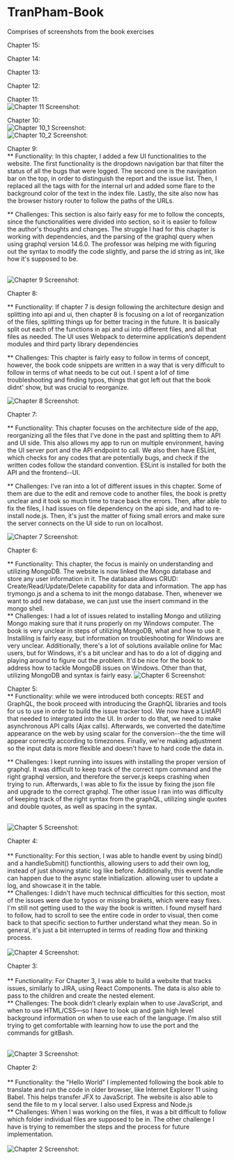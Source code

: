 # TranPham-Book

Comprises of screenshots from the book exercises

Chapter 15: <br />



Chapter 14: <br />


Chapter 13: <br />


Chapter 12: <br />


Chapter 11: <br />
![Chapter 11 Screenshot:](https://github.ccs.neu.edu/NEU-CS5610-SU20/TranPham-Book/blob/master/Screenshot/Chapter%2011%20screenshot.png) </br>

Chapter 10: <br />
![Chapter 10_1 Screenshot:](https://github.ccs.neu.edu/NEU-CS5610-SU20/TranPham-Book/blob/master/Screenshot/Chapter%2010_1%20screenshot.png) </br>
![Chapter 10_2 Screenshot:](https://github.ccs.neu.edu/NEU-CS5610-SU20/TranPham-Book/blob/master/Screenshot/Chapter%2010_2%20screenshot.png)


Chapter 9: <br />
** Functionality: In this chapter, I added a few UI functionalities to the website. The first functionality is the dropdown navigation bar that filter the status of all the bugs that were logged. The second one is the navigation bar on the top, in order to distinguish the report and the issue list. Then, I replaced all the <a> tags with <Link to> for the internal url and added some flare to the background color of the text in the index file. Lastly, the site also now has the browser history router to follow the paths of the URLs.<br />

** Challenges: This section is also fairly easy for me to follow the concepts, since the functionalities were divided into section, so it is easier to follow the author's thoughts and changes. The struggle I had for this chapter is working with dependencies, and the parsing of the graphql query when using graphql version 14.6.0. The professor was helping me with figuring out the syntax to modify the code slightly, and parse the id string as int, like how it's supposed to be. <br /><br />


![Chapter 9 Screenshot:](https://github.ccs.neu.edu/NEU-CS5610-SU20/TranPham-Book/blob/master/Screenshot/chapter%209%20screenshot.png)


Chapter 8: <br />

** Functionality: If chapter 7 is design following the architecture design and splitting into api and ui, then chapter 8 is focusing on a lot of reorganization of the files, splitting things up for better tracing in the future. It is basically split out each of the functions in api and ui into different files, and all that files as needed. The UI uses Webpack to determine application’s dependent modules and third party library dependencies

** Challenges: This chapter is fairly easy to follow in terms of concept, however, the book code snippets are written in a way that is very difficult to follow in terms of what needs to be cut out. I spent a lof of time troubleshooting and finding typos, things that got left out that the book didnt' show, but was crucial to reorganize. 

![Chapter 8 Screenshot:](https://github.ccs.neu.edu/NEU-CS5610-SU20/TranPham-Book/blob/master/Screenshot/chapter%208%20screenshot.png)


Chapter 7: <br />

** Functionality: This chapter focuses on the architecture side of the app, reorganizing all the files that I've done in the past and splitting them to API and UI side. This also allows my app to run on multiple environment, having the UI server port and the API endpoint to call. We also then have ESLint, which checks for any codes that are potentially bugs, and check if the written codes follow the standard convention. ESLint is installed for both the API and the frontend--UI.<br /> 

** Challenges: I've ran into a lot of different issues in this chapter. Some of them are due to the edit and remove code to another files, the book is pretty unclear and it took so much time to trace back the errors. Then, after able to fix the files, I had issues on file dependency on the api side, and had to re-install node.js. Then, it's just the matter of fixing small errors and make sure the server connects on the UI side to run on localhost. 

![Chapter 7 Screenshot:](https://github.ccs.neu.edu/NEU-CS5610-SU20/TranPham-Book/blob/master/Screenshot/Chapter%207%20screenshot.png)



Chapter 6: <br />

** Functionality: This chapter, the focus is mainly on understanding and utilizing MongoDB. The website is now linked the Mongo database and store any user information in it. The database allows CRUD: Create/Read/Update/Delete capability for data and information. The app has trymongo.js and a schema to init the mongo database. Then, whenever we want to add new database, we can just use the insert command in the mongo shell. <br /> 
** Challenges: I had a lot of issues related to installing Mongo and utilizing Mongo making sure that it runs properly on my Windows computer. The book is very unclear in steps of utilizing MongoDB, what and how to use it. Installilng is fairly easy, but information on troubleshooting for Windows are very unclear. Additionally, there's a lot of solutions available online for Mac users, but for Windows, it's a bit unclear and has to do a lot of digging and playing around to figure out the problem. It'd be nice for the book to address how to tackle MongoDB issues on Windows. Other than that, utilizing MongoDB and syntax is fairly easy. 
![Chapter 6 Screenshot:](https://github.ccs.neu.edu/NEU-CS5610-SU20/TranPham-Book/blob/master/Screenshot/Chapter%206%20screenshot.png)




Chapter 5: <br />
** Functionality: while we were introduced both concepts: REST and GraphQL, the book proceed with introducing the GraphQL libraries and tools for us to use in order to build the issue tracker tool. We now have a ListAPI that needed to intergrated into the UI. In order to do that, we need to make asynchronous API calls (Ajax calls). Afterwards, we converted the date/time appearance on the web by using scalar for the conversion--the the time will appear correctly according to timezones. Finally, we're making adjustment so the input data is more flexible and doesn't have to hard code the data in.<br /> 


** Challenges: I kept running into issues with installing the proper version of graphql. It was difficult to keep track of the correct npm command and the right graphql version, and therefore the server.js keeps crashing when trying to run. Afterwards, I was able to fix the issue by fixing the json file and upgrade to the correct graphql. The other issue I ran into was difficulty of keeping track of the right syntax from the graphQL, utilizing single quotes and double quotes, as well as spacing in the syntax.<br /> <br /> 

![Chapter 5 Screenshot:](https://github.ccs.neu.edu/NEU-CS5610-SU20/TranPham-Book/blob/master/Screenshot/Chapter%205%20screenshot.png)






Chapter 4:<br /><br /> 
** Functionality: For this section, I was able to handle event by using bind() and a handleSubmit() functionthis, allowing users to add their own log, instead of just showing static log like before. Additionally, this event handle can happen due to the async state initialization. allowing user to update a log, and showcase it in the table. <br />
** Challenges: I didn't have much technical difficulties for this section, most of the issues were due to typos or missing brakets, which were easy fixes. I'm still not getting used to the way the book is written. I found myself hard to follow, had to scroll to see the entire code in order to visual, then come back to that specific section to further understand what they mean. So in general, it's just a bit interrupted in terms of reading flow and thinking process. <br /> <br /> 
![Chapter 4 Screenshot:](https://github.ccs.neu.edu/NEU-CS5610-SU20/TranPham-Book/blob/master/Screenshot/Chapter%204%20screenshot.png)



Chapter 3:<br /><br /> 
** Functionality: For Chapter 3, I was able to build a website that tracks issues, similarly to JIRA, using React Components. The data is also able to pass to the children and create the nested element. <br />
** Challenges: The book didn’t clearly explain when to use JavaScript, and when to use HTML/CSS—so I have to look up and gain high level background information on when to use each of the language. I’m also still trying to get comfortable with learning how to use the port and the commands for gitBash.<br /><br /> 


![Chapter 3 Screenshot:](https://github.ccs.neu.edu/NEU-CS5610-SU20/TranPham-Book/blob/master/Screenshot/Chapter%203%20screenshot.png)



Chapter 2: <br /><br /> 
** Functionality: the "Hello World" I implemented following the book able to translate and run the code in older browser, like Internet Explorer 11 using Babel. This helps transfer JFX to JavaScript. The website is also able to send the file to m y local server. I also used Express and Node.js <br />
** Challenges: When I was working on the files, it was a bit difficult to follow which folder individual files are supposed to be in. The other challenge I have is trying to remember the steps and the process for future implementation. <br /><br /> 
![Chapter 2 Screenshot:](https://github.ccs.neu.edu/NEU-CS5610-SU20/TranPham-Book/blob/master/Screenshot/Chapter%202%20screenshot.png)

